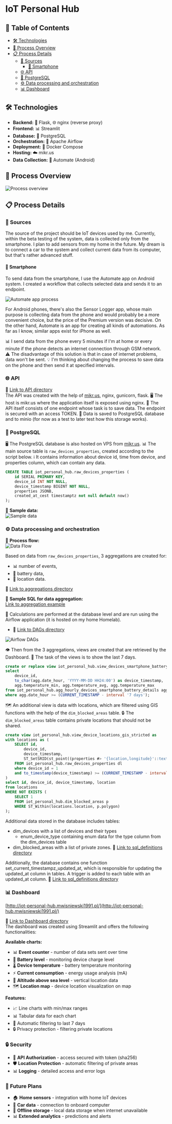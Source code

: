 # IoT Personal Hub

## 📑 Table of Contents
- [🛠️ Technologies](#️-technologies)
- [🔄 Process Overview](#-process-overview)
- [📋 Process Details](#-process-details)
  - [📡 Sources](#-sources)
    - [📱 Smartphone](#-smartphone)
  - [🌐 API](#-api)
  - [🐘 PostgreSQL](#-postgresql)
  - [⚙️ Data processing and orchestration](#️-data-processing-and-orchestration)
  - [📊 Dashboard](#-dashboard)


## 🛠️ Technologies
- **Backend:** 🐍 Flask, 🌐 nginx (reverse proxy)
- **Frontend:** 📊 Streamlit  
- **Database:** 🐘 PostgreSQL
- **Orchestration:** 🔄 Apache Airflow
- **Deployment:** 🐳 Docker Compose
- **Hosting:** ☁️ mikr.us
- **Data Collection:** 📱 Automate (Android)


## 🔄 Process Overview
![Process overview](readme_utils/process_overview.png)


## 📋 Process Details
### 📡 Sources
The source of the project should be IoT devices used by me.
Currently, within the beta testing of the system, data is collected only from the smartphone.
I plan to add sensors from my home in the future. My dream is to connect a car to the system and collect current data from its computer, but that's rather advanced stuff.

#### 📱 Smartphone
To send data from the smartphone, I use the Automate app on Android system. I created a workflow that collects selected data and sends it to an endpoint.

![Automate app process](readme_utils/automate_app_process.jpg)

For Android phones, there's also the Sensor Logger app, whose main purpose is collecting data from the phone and would probably be a more convenient choice, but the price of the Premium version was decisive.
On the other hand, Automate is an app for creating all kinds of automations. As far as I know, similar apps exist for iPhone as well.

📊 I send data from the phone every 5 minutes if I'm at home or every minute if the phone detects an internet connection through GSM network.
⚠️ The disadvantage of this solution is that in case of internet problems, data won't be sent.
💡 I'm thinking about changing the process to save data on the phone and then send it at specified intervals.


### 🌐 API
📂 [Link to API directory](https://github.com/mwisniewski1991/iot_personal_hub/tree/master/api)  
The API was created with the help of [mikr.us](https://mikr.us/), nginx, gunicorn, flask.
🖥️ The host is mikr.us where the application itself is exposed using nginx.
🔗 The API itself consists of one endpoint whose task is to save data. The endpoint is secured with an access TOKEN.
💾 Data is saved to PostgreSQL database and to minio (for now as a test to later test how this storage works).


### 🐘 PostgreSQL
🖥️ The PostgreSQL database is also hosted on VPS from [mikr.us](https://mikr.us/).
📊 The main source table is `raw_devices_properties`, created according to the script below.
ℹ️ It contains information about device id, time from device, and properties column, which can contain any data.

```sql
CREATE TABLE iot_personal_hub.raw_devices_properties (
    id SERIAL PRIMARY KEY,             
    device_id INT NOT NULL,
    device_timestamp BIGINT NOT NULL,
    properties JSONB,
    created_at_cest timestamptz not null default now()
);
```

📄 **Sample data:**  
![Sample data](readme_utils/db_raw_devices_properties_example.png)


### ⚙️ Data processing and orchestration

🔄 **Process flow:**  
![Data Flow](readme_utils/data_flow.png)


Based on data from `raw_devices_properties`, 3 aggregations are created for:
- 📊 number of events, 
- 🔋 battery data,
- 📍 location data.

📂 [Link to aggregations directory](https://github.com/mwisniewski1991/iot_personal_hub/tree/master/sql_definitions/aggregations)

📝 **Sample SQL for data aggregation:**  
[Link to aggregation example](https://github.com/mwisniewski1991/iot_personal_hub/tree/master/sql_definitions/aggregations/smartphone/battery/agg_hourly_devices_smartphone_battery_details.sql)


🔄 Calculations are performed at the database level and are run using the Airflow application (it is hosted on my home Homelab).
- 📂 [Link to DAGs directory](https://github.com/mwisniewski1991/iot_personal_hub/tree/master/dags)

![Airflow DAGs](readme_utils/airflow_dags.png)

👁️ Then from the 3 aggregations, views are created that are retrieved by the Dashboard.
📅 The task of the views is to show the last 7 days.

```sql
create or replace view iot_personal_hub.view_devices_smartphone_battery_temperature as 
select
	device_id,
	to_char(agg.date_hour, 'YYYY-MM-DD HH24:00') as device_timestamp,
	agg.temperature_min, agg.temperature_avg, agg.temperature_max
from iot_personal_hub.agg_hourly_devices_smartphone_battery_details agg
where agg.date_hour >= (CURRENT_TIMESTAMP - interval '7 days');
```

🗺️ An additional view is data with locations, which are filtered using GIS functions with the help of the `dim_blocked_areas` table.
🔒 The `dim_blocked_areas` table contains private locations that should not be shared.

```sql
create view iot_personal_hub.view_device_locations_gis_stricted as 
with locations as (
	SELECT id,
	    device_id,
	    device_timestamp,
	    ST_SetSRID(st_point((properties #> '{location,longitude}'::text[])::double precision, (properties #> '{location,latitude}'::text[])::double precision), 4326) AS location
	FROM iot_personal_hub.raw_devices_properties dl
	where device_id = 1
	and to_timestamp(device_timestamp) >= (CURRENT_TIMESTAMP - interval '30 days')
)
select id, device_id, device_timestamp, location 
from locations
WHERE NOT EXISTS (
    SELECT 1 
    FROM iot_personal_hub.dim_blocked_areas p 
    WHERE ST_Within(locations.location, p.polygon)
);
```

Additional data stored in the database includes tables:
- dim_devices with a list of devices and their types
    - enum_device_type containing enum data for the type column from the dim_devices table
- dim_blocked_areas with a list of private zones.
📂 [Link to sql_definitions directory](https://github.com/mwisniewski1991/iot_personal_hub/tree/master/sql_definitions/ddl)


Additionally, the database contains one function set_current_timestampz_updated_at, which is responsible for updating the updated_at column in tables.
A trigger is added to each table with an updated_at column.
📂 [Link to sql_definitions directory](https://github.com/mwisniewski1991/iot_personal_hub/tree/master/sql_definitions/functions/updated_at.sql)


### 📊 Dashboard
[http://iot-personal-hub.mwisniewski1991.pl/](http://iot-personal-hub.mwisniewski1991.pl/)

📂 [Link to Dashboard directory](https://github.com/mwisniewski1991/iot_personal_hub/tree/master/dashboard)  
The dashboard was created using Streamlit and offers the following functionalities:

**Available charts:**
- 📊 **Event counter** - number of data sets sent over time
- 🔋 **Battery level** - monitoring device charge level
- 🌡️ **Device temperature** - battery temperature monitoring
- ⚡ **Current consumption** - energy usage analysis (mA)
- 📍 **Altitude above sea level** - vertical location data
- 🗺️ **Location map** - device location visualization on map

**Features:**
- 📈 Line charts with min/max ranges
- 📊 Tabular data for each chart  
- 📅 Automatic filtering to last 7 days
- 🔒 Privacy protection - filtering private locations

### 🔒 Security
- 🔑 **API Authorization** - access secured with token (sha256)
- 🛡️ **Location Protection** - automatic filtering of private areas
- 📊 **Logging** - detailed access and error logs


### 🔮 Future Plans
- 🏠 **Home sensors** - integration with home IoT devices
- 🚗 **Car data** - connection to onboard computer
- 📱 **Offline storage** - local data storage when internet unavailable
- 📊 **Extended analytics** - predictions and alerts

